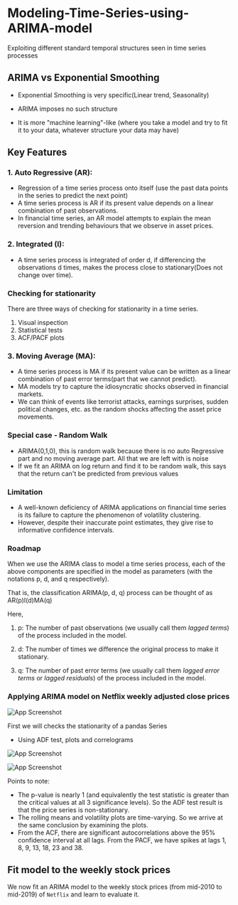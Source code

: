
# Modeling-Time-Series-using-ARIMA-model


Exploiting different standard temporal structures seen in time series processes

## ARIMA vs Exponential Smoothing

- Exponential Smoothing is very specific(Linear trend, Seasonality)

- ARIMA imposes no such structure
- It is more "machine learning"-like (where you take a model and try to fit it to your data, whatever structure your data may have)




## Key Features
### 1. **Auto Regressive (AR)**:
- Regression of a time series process onto itself (use the past data points in the series to predict the next point)
- A time series process is AR if its present value depends on a linear combination of past observations.
- In financial time series, an AR model attempts to explain the mean reversion and trending behaviours that we observe in asset prices.

### 2. **Integrated (I)**:

- A time series process is integrated of order d, if differencing the observations d times, makes the process close to stationary(Does not change over time).

### Checking for stationarity

There are three ways of checking for stationarity in a time series.
1. Visual inspection
2. Statistical tests
3. ACF/PACF plots

### 3. **Moving Average (MA)**:

-  A time series process is MA if its present value can be written as a linear combination of past error terms(part that we cannot predict).
- MA models try to capture the idiosyncratic shocks observed in financial markets.
- We can think of events like terrorist attacks, earnings surprises, sudden political changes, etc. 
  as the random shocks affecting the asset price movements.

### Special case - Random Walk
- ARIMA(0,1,0), this is random walk 
  because there is no auto Regressive part and no moving average part.
  All that we are left with is noise  
- If we fit an ARIMA on log return and find it to be random walk, this says that the return can't be predicted from previous values

### Limitation
-  A well-known deficiency of ARIMA applications on financial time series is its failure to capture the phenomenon of volatility clustering.
-  However, despite their inaccurate point estimates, they give rise to informative confidence intervals.

### Roadmap
When we use the ARIMA class to model a time series process, each of the above components are specified in the model as parameters (with the notations p, d, and q respectively).

That is, the classification ARIMA(p, d, q) process can be thought of as AR(p)I(d)MA(q) 

Here,
1. p: The number of past observations (we usually call them *lagged terms*) of the process included in the model.

2. d: The number of times we difference the original process to make it stationary.

3. q: The number of past error terms (we usually call them *lagged error terms* or *lagged residuals*) of the process included in the model.


### Applying ARIMA model on  Netflix weekly adjusted close prices

![App Screenshot](https://user-images.githubusercontent.com/69301816/145212724-912441a9-97f9-4439-b402-5f41263e3f03.png)

First we will checks the stationarity of a pandas Series
- Using ADF test, plots and correlograms

![App Screenshot](https://user-images.githubusercontent.com/69301816/145214721-4036e3c5-97c6-4dfe-84a3-1dda5bee70f9.png)

![App Screenshot](https://user-images.githubusercontent.com/69301816/145215101-ffefcae0-220c-40e2-bd51-aeb9228c7c33.png)

Points to note:

- The p-value is nearly 1 (and equivalently the test statistic is greater than the critical values at all 3 significance levels). So the ADF test result is that the price series is non-stationary.
- The rolling means and volatility plots are time-varying. So we arrive at the same conclusion by examining the plots.
- From the ACF, there are significant autocorrelations above the 95% confidence interval at all lags. From the PACF, we have spikes at lags 1, 8, 9, 13, 18, 23 and 38.
## Fit model to the weekly stock prices 

We now fit an ARIMA model to the weekly stock prices (from mid-2010 to mid-2019) of `Netflix` and learn to evaluate it.

